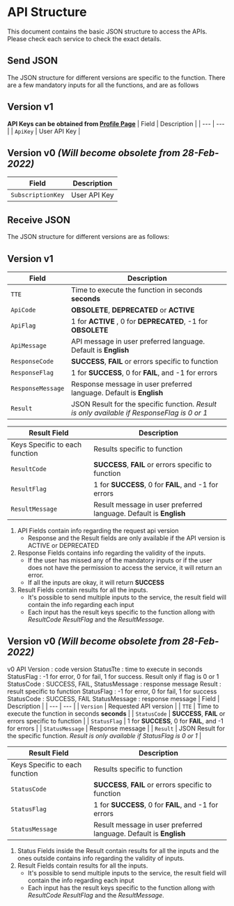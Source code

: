 # API Structure
This document contains the basic JSON structure to access the APIs. Please check each service to check the exact details.

## Send JSON
The JSON structure for different versions are specific to the function. There are a few mandatory inputs for all the functions, and are as follows

## Version v1
**API Keys can be obtained from [Profile Page](https://www.sacinta.com/profile)**
| Field | Description |
| --- | --- |
| `ApiKey` | User API Key |

## Version v0 *(Will become obsolete from 28-Feb-2022)*
| Field | Description |
| --- | --- |
| `SubscriptionKey` | User API Key |

## Receive JSON
The JSON structure for different versions are as follows:
		
## Version v1
| Field | Description |
| --- | --- |
| `TTE` | Time to execute the function in seconds **seconds** |
| `ApiCode` | **OBSOLETE**, **DEPRECATED** or **ACTIVE** |
| `ApiFlag` | 1 for **ACTIVE** , 0 for **DEPRECATED**, -1 for **OBSOLETE**|
| `ApiMessage` | API message in user preferred language. Default is **English** |
| `ResponseCode` | **SUCCESS**, **FAIL** or errors specific to function |
| `ResponseFlag` | 1 for **SUCCESS**, 0 for **FAIL**,  and -1 for errors |
| `ResponseMessage` | Response message in user preferred language. Default is **English** |
| `Result` | JSON Result for the specific function. *Result is only available if ResponseFlag is 0 or 1* |

| Result Field | Description |
| --- | --- |
| Keys Specific to each function | Results specific to function |
| `ResultCode` | **SUCCESS**, **FAIL** or errors specific to function |
| `ResultFlag` | 1 for **SUCCESS**, 0 for **FAIL**,  and -1 for errors |
| `ResultMessage` | Result message in user preferred language. Default is **English** |

1. API Fields contain info regarding the request api version
   - Response and the Result fields are only available if the API version is ACTIVE or DEPRECATED
2. Response Fields contains info regarding the validity of the inputs. 
   - If the user has missed any of the mandatory inputs or if the user does not have the permission to access the service, it will return an error. 
   - If all the inputs are okay, it will return **SUCCESS**
3. Result Fields contain results for all the inputs.
   - It's possible to send multiple inputs to the service, the result field will contain the info regarding each input
   - Each input has the result keys specific to the function allong with *ResultCode* *ResultFlag* and the *ResultMessage*.   
   
## Version v0 *(Will become obsolete from 28-Feb-2022)*
v0 API
Version			: 	code version
StatusTte		: 	time to execute in seconds
StatusFlag		: 	-1 for error, 0 for fail, 1 for success. Result only if flag is 0 or 1
StatusCode		: 	SUCCESS, FAIL, 
StatusMessage	: 	response message
Result			: 	result specific to function
					StatusFlag		: -1 for error, 0 for fail, 1 for success
					StatusCode		: SUCCESS, FAIL
					StatusMessage	: response message
| Field | Description |
| --- | --- |
| `Version` | Requested API version |
| `TTE` | Time to execute the function in seconds **seconds** |
| `StatusCode` | **SUCCESS**, **FAIL** or errors specific to function |
| `StatusFlag` | 1 for **SUCCESS**, 0 for **FAIL**,  and -1 for errors |
| `StatusMessage` | Response message |
| `Result` | JSON Result for the specific function. *Result is only available if StatusFlag is 0 or 1* |

| Result Field | Description |
| --- | --- |
| Keys Specific to each function | Results specific to function |
| `StatusCode` | **SUCCESS**, **FAIL** or errors specific to function |
| `StatusFlag` | 1 for **SUCCESS**, 0 for **FAIL**,  and -1 for errors |
| `StatusMessage` | Result message in user preferred language. Default is **English** |

1. Status Fields inside the Result contain results for all the inputs and the ones outside contains info regarding the validity of inputs. 
2. Result Fields contain results for all the inputs.
   - It's possible to send multiple inputs to the service, the result field will contain the info regarding each input
   - Each input has the result keys specific to the function allong with *ResultCode* *ResultFlag* and the *ResultMessage*.   
